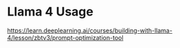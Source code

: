 # Llama 4 Usage

https://learn.deeplearning.ai/courses/building-with-llama-4/lesson/zbtv3/prompt-optimization-tool
